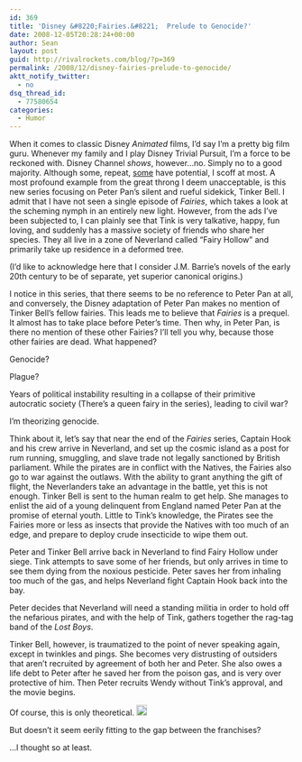 ```yaml
---
id: 369
title: 'Disney &#8220;Fairies.&#8221;  Prelude to Genocide?'
date: 2008-12-05T20:28:24+00:00
author: Sean
layout: post
guid: http://rivalrockets.com/blog/?p=369
permalink: /2008/12/disney-fairies-prelude-to-genocide/
aktt_notify_twitter:
  - no
dsq_thread_id:
  - 77580654
categories:
  - Humor
---
```

When it comes to classic Disney _Animated_ films, I&#8217;d say I&#8217;m a pretty big film guru. Whenever my family and I play Disney Trivial Pursuit, I&#8217;m a force to be reckoned with. Disney Channel _shows_, however&#8230;no. Simply no to a good majority. Although some, repeat, <span style="text-decoration: underline;">some</span> have potential, I scoff at most. A most profound example from the great throng I deem unacceptable, is this new series focusing on Peter Pan&#8217;s silent and rueful sidekick, Tinker Bell. I admit that I have not seen a single episode of _Fairies_, which takes a look at the scheming nymph in an entirely new light. However, from the ads I&#8217;ve been subjected to, I can plainly see that Tink is very talkative, happy, fun loving, and suddenly has a massive society of friends who share her species. They all live in a zone of Neverland called &#8220;Fairy Hollow&#8221; and primarily take up residence in a deformed tree.

(I&#8217;d like to acknowledge here that I consider J.M. Barrie&#8217;s novels of the early 20th century to be of separate, yet superior canonical origins.)

I notice in this series, that there seems to be no reference to Peter Pan at all, and conversely, the Disney adaptation of Peter Pan makes no mention of Tinker Bell&#8217;s fellow fairies. This leads me to believe that _Fairies_ is a prequel. It almost has to take place before Peter&#8217;s time. Then why, in Peter Pan, is there no mention of these other Fairies? I&#8217;ll tell you why, because those other fairies are dead. What happened?

Genocide?
  
Plague?
  
Years of political instability resulting in a collapse of their primitive autocratic society (There&#8217;s a queen fairy in the series), leading to civil war?

I&#8217;m theorizing genocide.

Think about it, let&#8217;s say that near the end of the _Fairies_ series, Captain Hook and his crew arrive in Neverland, and set up the cosmic island as a post for rum running, smuggling, and slave trade not legally sanctioned by British parliament. While the pirates are in conflict with the Natives, the Fairies also go to war against the outlaws. With the ability to grant anything the gift of flight, the Neverlanders take an advantage in the battle, yet this is not enough. Tinker Bell is sent to the human realm to get help. She manages to enlist the aid of a young delinquent from England named Peter Pan at the promise of eternal youth. Little to Tink&#8217;s knowledge, the Pirates see the Fairies more or less as insects that provide the Natives with too much of an edge, and prepare to deploy crude insecticide to wipe them out.

Peter and Tinker Bell arrive back in Neverland to find Fairy Hollow under siege. Tink attempts to save some of her friends, but only arrives in time to see them dying from the noxious pesticide. Peter saves her from inhaling too much of the gas, and helps Neverland fight Captain Hook back into the bay.

Peter decides that Neverland will need a standing militia in order to hold off the nefarious pirates, and with the help of Tink, gathers together the rag-tag band of the _Lost Boys_.

Tinker Bell, however, is traumatized to the point of never speaking again, except in twinkles and pings. She becomes very distrusting of outsiders that aren&#8217;t recruited by agreement of both her and Peter. She also owes a life debt to Peter after he saved her from the poison gas, and is very over protective of him. Then Peter recruits Wendy without Tink&#8217;s approval, and the movie begins.

Of course, this is only theoretical. <img title="Sweating a little..." src="http://e.deviantart.com/emoticons/a/animesweat.gif" alt="^^;" width="19" height="19" />
  
But doesn&#8217;t it seem eerily fitting to the gap between the franchises?

&#8230;I thought so at least.